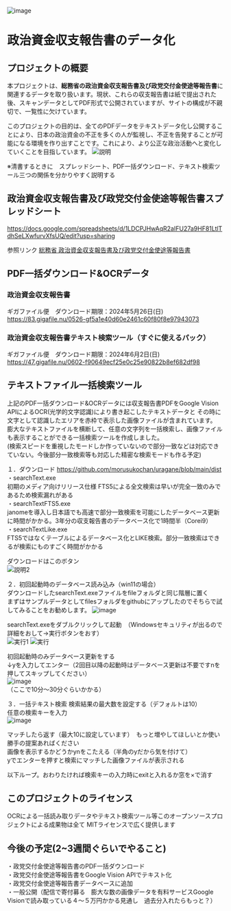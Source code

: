 ![image](https://github.com/morusukochan/uragane/assets/128382257/6f0e6487-98ae-4e3c-9888-5f9cb43ee977)


# 政治資金収支報告書のデータ化

## プロジェクトの概要
本プロジェクトは、**総務省の政治資金収支報告書及び政党交付金使途等報告書**に関連するデータを取り扱います。現状、これらの収支報告書は紙で提出された後、スキャンデータとしてPDF形式で公開されていますが、サイトの構成が不親切で、一覧性に欠けています。

このプロジェクトの目的は、全てのPDFデータをテキストデータ化し公開することにより、日本の政治資金の不正を多くの人が監視し、不正を告発することが可能になる環境を作り出すことです。これにより、より公正な政治活動へと変化していくことを目指しています。
![説明](https://github.com/morusukochan/uragane/assets/128382257/8817a6b1-86d4-44b4-8350-8a140c93659f)

※清書するときに　スプレッドシート、PDF一括ダウンロード、テキスト検索ツール三つの関係を分かりやすく説明する

## 政治資金収支報告書及び政党交付金使途等報告書スプレッドシート
https://docs.google.com/spreadsheets/d/1LDCPJHwAqR2aIFU27a9HF81LtlTdhSeLXwfurvXfsUQ/edit?usp=sharing

参照リンク
[総務省 政治資金収支報告書及び政党交付金使途等報告書](https://www.soumu.go.jp/senkyo/seiji_s/seijishikin/)

## PDF一括ダウンロード&OCRデータ
### 政治資金収支報告書
ギガファイル便　ダウンロード期限：2024年5月26日(日)  
https://83.gigafile.nu/0526-gf5a1e40d60e2461c60f80f8e97943073  

### 政治資金収支報告書テキスト検索ツール（すぐに使えるパック）
ギガファイル便　ダウンロード期限：2024年6月2日(日)  
https://47.gigafile.nu/0602-f90649ecf25e0c25e90822b8ef682df98



## テキストファイル一括検索ツール
上記のPDF一括ダウンロード&OCRデータには収支報告書PDFをGoogle Vision APIによるOCR(光学的文字認識)により書き起こしたテキストデータと
その時に文字として認識したエリアを赤枠で表示した画像ファイルが含まれています。
膨大なテキストファイルを横断して、任意の文字列を一括検索し、画像ファイルも表示することができる一括検索ツールを作成しました。  
(検索スピードを重視したモードしか作っていないので部分一致などは対応できていない。今後部分一致検索等も対応した精密な検索モードも作る予定)

１．ダウンロード
https://github.com/morusukochan/uragane/blob/main/dist  
・searchText.exe  
   初期のメディア向けリリース仕様 FTS5による全文検索は早いが完全一致のみであるため検索漏れがある  
・searchTextFTS5.exe   
   janomeを導入し日本語でも高速で部分一致検索を可能にしたデータベース更新に時間がかかる。3年分の収支報告書のデータベース化で1時間半（Corei9）  
・searchTextLike.exe  
   FTS5ではなくテーブルによるデータベース化とLIKE検索。部分一致検索はできるが検索にものすごく時間がかかる  

ダウンロードはこのボタン  
![説明2](https://github.com/morusukochan/uragane/assets/128382257/ac7f02c1-0072-4675-81c4-93ffbc3095c5)

２．初回起動時のデータベース読み込み（win11の場合）  
ダウンロードしたsearchText.exeファイルをfileフォルダと同じ階層に置く  
まずはサンプルデータとしてfilesフォルダをgithubにアップしたのでそちらで試してみることをお勧めします。
![image](https://github.com/morusukochan/uragane/assets/128382257/4b7e3562-daea-4b3d-851f-9ec4dbffa59d)


searchText.exeをダブルクリックして起動　（Windowsセキュリティが出るので　詳細をおして→実行ボタンをおす）  
![実行1](https://github.com/morusukochan/uragane/assets/128382257/ff433f44-4396-42ad-bea1-3867fae46e10)
![実行](https://github.com/morusukochan/uragane/assets/128382257/1df92cab-449c-4115-8f4d-30801c58b1ad)  

初回起動時のみデータベース更新をする  
↓yを入力してエンター（2回目以降の起動時はデータベース更新は不要ですnを押してスキップしてください）  
![image](https://github.com/morusukochan/uragane/assets/128382257/2f9d0d1b-7633-4ade-bebc-0044425bbeab)  
（ここで10分～30分ぐらいかかる）

３．一括テキスト検索
検索結果の最大数を設定する（デフォルトは10）  
任意の検索キーを入力  
![image](https://github.com/morusukochan/uragane/assets/128382257/22c26d4c-df6e-4ed8-826c-5ac0b7fe4c31)  
  
マッチしたら返す（最大10に設定しています）　もっと増やしてほしいとか使い勝手の提案あればください  
画像を表示するかどうかynをこたえる（半角のyだから気を付けて）  
yでエンターを押すと検索にマッチした画像ファイルが表示される  

以下ループ。おわりたければ検索キーの入力時にexitと入れるか窓を×で消す  

## このプロジェクトのライセンス
OCRによる一括読み取りデータやテキスト検索ツール等このオープンソースプロジェクトによる成果物は全て
MITライセンスで広く提供します

## 今後の予定(2~3週間ぐらいでやること)  
・政党交付金使途等報告書のPDF一括ダウンロード  
・政党交付金使途等報告書をGoogle Vision APIでテキスト化  
・政党交付金使途等報告書データベースに追加  
・一般公開（配信で寄付募る　膨大な数の画像データを有料サービスGoogle Visionで読み取っている４～５万円かかる見通し　過去分入れたらもっと？）  
